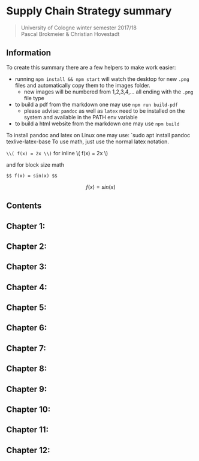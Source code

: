 # Supply Chain Strategy summary

> University of Cologne winter semester 2017/18<br/>
> Pascal Brokmeier & Christian Hovestadt

## Information

To create this summary there are a few helpers to make work easier:

- running `npm install && npm start` will watch the desktop for new `.png` files and automatically copy them to the images folder.
    - new images will be numbered from 1,2,3,4,... all ending with the `.png` file type
- to build a pdf from the markdown one may use `npm run build-pdf`
    - please advise: `pandoc` as well as `latex` need to be installed on the system and available in the PATH env variable
- to build a html website from the markdown one may use `npm build`

To install pandoc and latex on Linux one may use:
`sudo apt install pandoc texlive-latex-base
To use math, just use the normal latex notation.

`\\( f(x) = 2x \\)` for inline \\( f(x) = 2x \\)

and for block size math
```
$$ f(x) = sin(x) $$
```
$$ f(x) = sin(x) $$

## Contents

## Chapter 1:
## Chapter 2:
## Chapter 3:
## Chapter 4:
## Chapter 5:
## Chapter 6:
## Chapter 7:
## Chapter 8:
## Chapter 9:
## Chapter 10:
## Chapter 11:
## Chapter 12:
